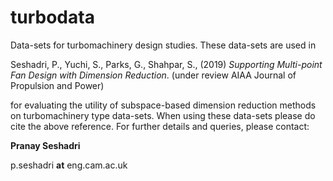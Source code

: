 # turbodata
Data-sets for turbomachinery design studies. These data-sets are used in

Seshadri, P., Yuchi, S., Parks, G., Shahpar, S., (2019) *Supporting Multi-point Fan Design with Dimension Reduction*. (under  review AIAA Journal of Propulsion and Power)

for evaluating the utility of subspace-based dimension reduction methods on turbomachinery type data-sets. When using these data-sets please do cite the above reference. For further details and queries, please contact:

**Pranay Seshadri** 

p.seshadri **at** eng.cam.ac.uk
